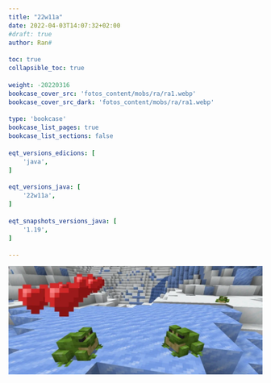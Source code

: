 ```yaml
---
title: "22w11a"
date: 2022-04-03T14:07:32+02:00
#draft: true
author: Ran#

toc: true
collapsible_toc: true

weight: -20220316
bookcase_cover_src: 'fotos_content/mobs/ra/ra1.webp'
bookcase_cover_src_dark: 'fotos_content/mobs/ra/ra1.webp'

type: 'bookcase'
bookcase_list_pages: true
bookcase_list_sections: false

eqt_versions_edicions: [
    'java',
]

eqt_versions_java: [
    '22w11a',
]

eqt_snapshots_versions_java: [
    '1.19',
]

---
```

<img title="22w11a" alt="22w11a" src="/fotos_content/mobs/ra/ra1.webp">
